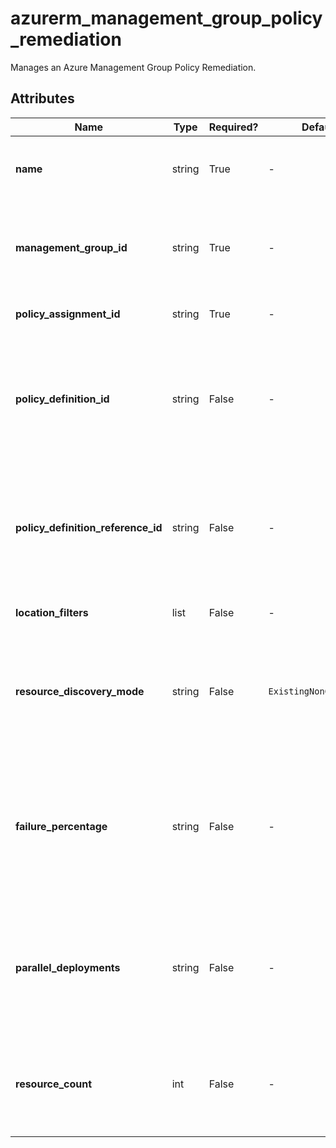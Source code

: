 # azurerm_management_group_policy_remediation

Manages an Azure Management Group Policy Remediation.

## Attributes

| Name | Type | Required? | Default  | possible values | Description |
| ---- | ---- | --------- | -------- | ----------- | ----------- |
| **name** | string | True | -  |  -  | The name of the Policy Remediation. Changing this forces a new resource to be created. | 
| **management_group_id** | string | True | -  |  -  | The Management Group ID at which the Policy Remediation should be applied. Changing this forces a new resource to be created. | 
| **policy_assignment_id** | string | True | -  |  -  | The ID of the Policy Assignment that should be remediated. | 
| **policy_definition_id** | string | False | -  |  -  | The unique ID for the policy definition within the policy set definition that should be remediated. Required when the policy assignment being remediated assigns a policy set definition. | 
| **policy_definition_reference_id** | string | False | -  |  -  | The unique ID for the policy definition reference within the policy set definition that should be remediated. Required when the policy assignment being remediated assigns a policy set definition. | 
| **location_filters** | list | False | -  |  -  | A list of the resource locations that will be remediated. | 
| **resource_discovery_mode** | string | False | `ExistingNonCompliant`  |  `ExistingNonCompliant`, `ReEvaluateCompliance`  | The way that resources to remediate are discovered. Possible values are `ExistingNonCompliant`, `ReEvaluateCompliance`. Defaults to `ExistingNonCompliant`. | 
| **failure_percentage** | string | False | -  |  -  | A number between 0.0 to 1.0 representing the percentage failure threshold. The remediation will fail if the percentage of failed remediation operations (i.e. failed deployments) exceeds this threshold. | 
| **parallel_deployments** | string | False | -  |  -  | Determines how many resources to remediate at any given time. Can be used to increase or reduce the pace of the remediation. If not provided, the default parallel deployments value is used. | 
| **resource_count** | int | False | -  |  -  | Determines the max number of resources that can be remediated by the remediation job. If not provided, the default resource count is used. | 


